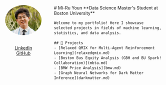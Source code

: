 <div style="display: flex; gap: 40px;">

  <!-- Left column -->
  <div style="flex: 1; max-width: 220px; text-align: center;">
    <img src="assets/profile.png" alt="Portrait of Mi-Ru Youn" width="180" style="border-radius:50%; margin-bottom: 15px;">
    <p><a href="https://linkedin.com/in/miruayoun">LinkedIn</a><br>
    <a href="https://github.com/miruyoun">GitHub</a></p>
  </div>

  <!-- Right column -->
  <div style="flex: 3;">
    # Mi-Ru Youn  
    **Data Science Master's Student at Boston University**  

    Welcome to my portfolio! Here I showcase selected projects in fields of machine learning, statistics, and data analysis.  

    ## 📂 Projects
    - [Relaxed QMIX for Multi-Agent Reinforcement Learning](relaxedqmix.md)
    - [Boston Bus Equity Analysis (GBH and BU Spark! Collaboration)](mbta.md)
    - [BMW Price Analysis](bmw.md)
    - [Graph Neural Networks for Dark Matter Inference](darkmatter.md)
  </div>
</div>
